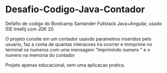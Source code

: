# Desafio-Codigo-Java-Contador

Defafio de codigo do Bootcamp Santander Fullstack Java+Angular, usado IDE Intellij com JDK 20

O projeto consite em um contador usando parametros inseridos pelo usuario, faz a conta de quantas interacoes ira ocorrer
e immprime no terminal os numeros com uma mensagem "Imprimindo numero " e o numero na memoria do contador

Projeto apenas educacional, sem uma aplicacao pratica.

